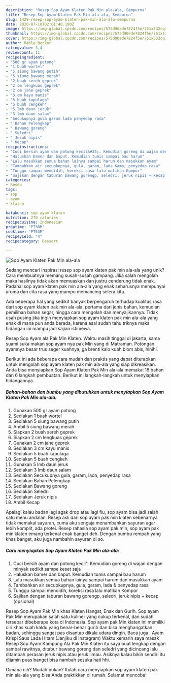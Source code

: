 ```yaml
---
description: "Resep Sop Ayam Klaten Pak Min ala-ala, Sempurna"
title: "Resep Sop Ayam Klaten Pak Min ala-ala, Sempurna"
slug: 1429-resep-sop-ayam-klaten-pak-min-ala-ala-sempurna
date: 2020-07-10T02:01:48.190Z
image: https://img-global.cpcdn.com/recipes/575d90ede7824f5e/751x532cq70/sop-ayam-klaten-pak-min-ala-ala-foto-resep-utama.jpg
thumbnail: https://img-global.cpcdn.com/recipes/575d90ede7824f5e/751x532cq70/sop-ayam-klaten-pak-min-ala-ala-foto-resep-utama.jpg
cover: https://img-global.cpcdn.com/recipes/575d90ede7824f5e/751x532cq70/sop-ayam-klaten-pak-min-ala-ala-foto-resep-utama.jpg
author: Mable Becker
ratingvalue: 3.4
reviewcount: 11
recipeingredient:
- "500 gr ayam potong"
- "1 buah wortel"
- "5 siung bawang putih"
- "5 siung bawang merah"
- "2 buah sereh geprek"
- "2 cm lengkuas geprek"
- "2 cm jahe geprek"
- "3 cm kayu manis"
- "5 buah kapulaga"
- "5 buah cengkeh"
- "5 lmb daun jeruk"
- "3 lmb daun salam"
- "Secukupnya gula garam lada penyedap rasa"
- " Bahan Pelengkap"
- " Bawang goreng"
- " Seledri"
- " Jeruk nipis"
- " Kecap"
recipeinstructions:
- "Cuci bersih ayam dan potong kecil&#34;. Kemudian goreng di wajan dengan minyak sedikit sampe keset saja"
- "Haluskan bamer dan baput. Kemudian tumis sampai bau harum"
- "Lalu masukkan semua bahan lainya sampai harum dan masukkan ayam"
- "Tambahkan air secupkupnya, gula, garam, lada &amp; penyedap rasa"
- "Tunggu sampai mendidih, koreksi rasa lalu matikan Kompor"
- "Sajikan dengan taburan bawang gorengp, seledri, jeruk nipis + kecap (opsional)"
categories:
- Resep
tags:
- sop
- ayam
- klaten

katakunci: sop ayam klaten 
nutrition: 270 calories
recipecuisine: Indonesian
preptime: "PT38M"
cooktime: "PT53M"
recipeyield: "4"
recipecategory: Dessert

---
```



![Sop Ayam Klaten Pak Min ala-ala](https://img-global.cpcdn.com/recipes/575d90ede7824f5e/751x532cq70/sop-ayam-klaten-pak-min-ala-ala-foto-resep-utama.jpg)

Sedang mencari inspirasi resep sop ayam klaten pak min ala-ala yang unik? Cara membuatnya memang susah-susah gampang. Jika salah mengolah maka hasilnya tidak akan memuaskan dan justru cenderung tidak enak. Padahal sop ayam klaten pak min ala-ala yang enak seharusnya mempunyai aroma dan cita rasa yang mampu memancing selera kita.

Ada beberapa hal yang sedikit banyak berpengaruh terhadap kualitas rasa dari sop ayam klaten pak min ala-ala, pertama dari jenis bahan, kemudian pemilihan bahan segar, hingga cara mengolah dan menyajikannya. Tidak usah pusing jika ingin menyiapkan sop ayam klaten pak min ala-ala yang enak di mana pun anda berada, karena asal sudah tahu triknya maka hidangan ini mampu jadi sajian istimewa.

Resep Sop Ayam ala Pak Min Klaten. Waktu masih tinggal di jakarta, sama suami suka makan sop ayam nya pak Min yang di Matraman. Potongan ayamnya besar trus seger kuahnya, ga brenti kalo kuah blom abis, hihihi.


Berikut ini ada beberapa cara mudah dan praktis yang dapat diterapkan untuk mengolah sop ayam klaten pak min ala-ala yang siap dikreasikan. Anda bisa menyiapkan Sop Ayam Klaten Pak Min ala-ala memakai 18 bahan dan 6 langkah pembuatan. Berikut ini langkah-langkah untuk menyiapkan hidangannya.

<!--inarticleads1-->

##### Bahan-bahan dan bumbu yang dibutuhkan untuk menyiapkan Sop Ayam Klaten Pak Min ala-ala:

1. Gunakan 500 gr ayam potong
1. Sediakan 1 buah wortel
1. Sediakan 5 siung bawang putih
1. Ambil 5 siung bawang merah
1. Siapkan 2 buah sereh geprek
1. Siapkan 2 cm lengkuas geprek
1. Gunakan 2 cm jahe geprek
1. Sediakan 3 cm kayu manis
1. Sediakan 5 buah kapulaga
1. Sediakan 5 buah cengkeh
1. Gunakan 5 lmb daun jeruk
1. Sediakan 3 lmb daun salam
1. Sediakan Secukupnya gula, garam, lada, penyedap rasa
1. Sediakan  Bahan Pelengkap
1. Sediakan  Bawang goreng
1. Sediakan  Seledri
1. Sediakan  Jeruk nipis
1. Ambil  Kecap


Apalagi kalau badan lagi agak drop atau lagi flu, sop ayam bisa jadi salah satu menu andalan. Resep asli dari sop ayam pak min klaten sebenarnya tidak memakai sayuran, cuma aku sengaja menambahkan sayuran agar lebih komplit, ada protei. Resep rahasia sop ayam pak min, sop ayam pak min klaten emang terkenal enak banget deh. Dengan bumbu rempah yang khas banget, aku juga nambahin sayuran di so. 

<!--inarticleads2-->

##### Cara menyiapkan Sop Ayam Klaten Pak Min ala-ala:

1. Cuci bersih ayam dan potong kecil&#34;. Kemudian goreng di wajan dengan minyak sedikit sampe keset saja
1. Haluskan bamer dan baput. Kemudian tumis sampai bau harum
1. Lalu masukkan semua bahan lainya sampai harum dan masukkan ayam
1. Tambahkan air secupkupnya, gula, garam, lada &amp; penyedap rasa
1. Tunggu sampai mendidih, koreksi rasa lalu matikan Kompor
1. Sajikan dengan taburan bawang gorengp, seledri, jeruk nipis + kecap (opsional)


Resep Sop Ayam Pak Min khas Klaten Hangat, Enak dan Gurih. Sop ayam Pak Min merupakan salah satu kuliner yang cukup terkenal, dan sudah tersebar dibeberapa kota di Indonesia. Sop ayam pak Min klaten ini memiliki ciri khas kuah kaldu yang benar-benar gurih dan bisa menghangatkan badan, sehingga sangat pas disantap dikala udara dingin. Baca juga : Ayam Krispi Saus Lada Hitam (Janjiku di Instagram) Waktu kemarin saya masak Resep Sop Ayam Kampung Ala Pak Min Klaten itu saya buat lengkap dengan sambal rawitnya, ditabur bawang goreng dan seledri yang dicincang lalu ditambah perasan jeruk nipis atau jeruk limau. Asiknya kalau bikin sendiri itu dijamin puas banget bisa nambah sesuka hati hhi. 

Gimana nih? Mudah bukan? Itulah cara menyiapkan sop ayam klaten pak min ala-ala yang bisa Anda praktikkan di rumah. Selamat mencoba!
